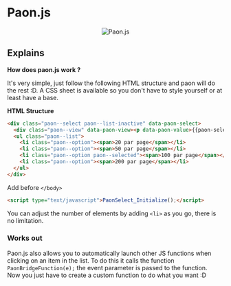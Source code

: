 # Paon.js

<div align="center">
  <img src="https://cdn.pooks.fr/images/github/paon/white.png" alt="Paon.js" />
</div>

## Explains

**How does paon.js work ?**

It's very simple, just follow the following HTML structure and paon will do the rest :D. A CSS sheet is available so you don't have to style yourself or at least have a base.

**HTML Structure**

```html
<div class="paon--select paon--list-inactive" data-paon-select>
  <div class="paon--view" data-paon-view><p data-paon-value>{{paon-selected}}</p><span class="i-ico icon right material-icons">&#xE5C7;</span></div>
  <ul class="paon--list">
    <li class="paon--option"><span>20 par page</span></li>
    <li class="paon--option"><span>50 par page</span></li>
    <li class="paon--option paon--selected"><span>100 par page</span></li>
    <li class="paon--option"><span>200 par page</span></li>
  </ul>
</div>
```
Add before `</body>`
```html
<script type="text/javascript">PaonSelect_Initialize();</script>
```

You can adjust the number of elements by adding `<li>` as you go, there is no limitation.

### Works out

Paon.js also allows you to automatically launch other JS functions when clicking on an item in the list. To do this it calls the function `PaonBridgeFunction(e);` the event parameter is passed to the function.<br>
Now you just have to create a custom function to do what you want :D
